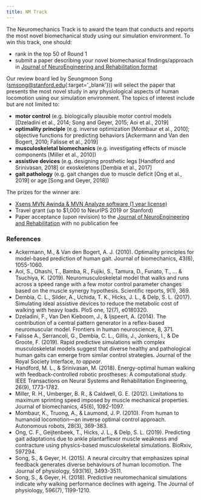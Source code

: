 ```yaml
---
title: NM Track
---
```


<script type="text/javascript"
    src="http://cdn.mathjax.org/mathjax/latest/MathJax.js?config=TeX-AMS-MML_HTMLorMML">
</script>

The Neuromechanics Track is to award the team that conducts and reports the most novel biomechanical study using our simulation environment.
To win this track, one should:
* rank in the top 50 of Round 1
* submit a paper describing your novel biomechanical findings/approach in [Journal of NeuroEngineering and Rehabilitation format](https://jneuroengrehab.biomedcentral.com/submission-guidelines/preparing-your-manuscript/research-articles)


Our review board led by Seungmoon Song ([smsong@stanford.edu](mailto:smsong@stanford.edu){:target='_blank'})) will select the paper that presents the most novel study in any physiological aspects of human locomotion using our simulation environment. The topics of interest include but are not limited to:
* **motor control** (e.g. biologically plausible motor control models [Dzeladini et al., 2014; Song and Geyer, 2015; Aoi et al., 2019]
* **optimality principle** (e.g. inverse optimization [Mombaur et al., 2010]; objective functions for predicting behaviors [Ackermann and Van den Bogert, 2010; Falisse et al., 2019]
* **musculoskeletal biomechanics** (e.g. investigating effects of muscle components [Miller et al., 2010])
* **assistive devices** (e.g. designing prosthetic legs [Handford and Srinivasan, 2018] or exoskeletons [Dembia et al., 2017]
* **gait pathology** (e.g. gait changes due to muscle deficit [Ong et al., 2019] or age [Song and Geyer, 2018])

The prizes for the winner are:
* [Xsens MVN Awinda & MVN Analyze software (1 year license)](https://www.xsens.com/products/xsens-mvn-animate/)
* Travel grant (up to $1,000 to NeurIPS 2019 or Stanford)
* Paper acceptance (upon revision) to the [Journal of NeuroEngineering and Rehabilitation](https://jneuroengrehab.biomedcentral.com/) with no publication fee


### References
* Ackermann, M., & Van den Bogert, A. J. (2010). Optimality principles for model-based prediction of human gait. Journal of biomechanics, 43(6), 1055-1060.
* Aoi, S., Ohashi, T., Bamba, R., Fujiki, S., Tamura, D., Funato, T., ... & Tsuchiya, K. (2019). Neuromusculoskeletal model that walks and runs across a speed range with a few motor control parameter changes based on the muscle synergy hypothesis. Scientific reports, 9(1), 369.
* Dembia, C. L., Silder, A., Uchida, T. K., Hicks, J. L., & Delp, S. L. (2017). Simulating ideal assistive devices to reduce the metabolic cost of walking with heavy loads. PloS one, 12(7), e0180320.
* Dzeladini, F., Van Den Kieboom, J., & Ijspeert, A. (2014). The contribution of a central pattern generator in a reflex-based neuromuscular model. Frontiers in human neuroscience, 8, 371.
* Falisse A., Serrancolí, G., Dembia, C. L., Gillis, J., Jonkers, I., & De Groote, F. (2019). Rapid predictive simulations with complex musculoskeletal models suggest that diverse healthy and pathological human gaits can emerge from similar control strategies. Journal of the Royal Society Interface, *to appear*.
* Handford, M. L., & Srinivasan, M. (2018). Energy-optimal human walking with feedback-controlled robotic prostheses: A computational study. IEEE Transactions on Neural Systems and Rehabilitation Engineering, 26(9), 1773-1782.
* Miller, R. H., Umberger, B. R., & Caldwell, G. E. (2012). Limitations to maximum sprinting speed imposed by muscle mechanical properties. Journal of biomechanics, 45(6), 1092-1097.
* Mombaur, K., Truong, A., & Laumond, J. P. (2010). From human to humanoid locomotion—an inverse optimal control approach. Autonomous robots, 28(3), 369-383.
* Ong, C. F., Geijtenbeek, T., Hicks, J. L., & Delp, S. L. (2019). Predicting gait adaptations due to ankle plantarflexor muscle weakness and contracture using physics-based musculoskeletal simulations. BioRxiv, 597294.
* Song, S., & Geyer, H. (2015). A neural circuitry that emphasizes spinal feedback generates diverse behaviours of human locomotion. The Journal of physiology, 593(16), 3493-3511.
* Song, S., & Geyer, H. (2018). Predictive neuromechanical simulations indicate why walking performance declines with ageing. The Journal of physiology, 596(7), 1199-1210.
